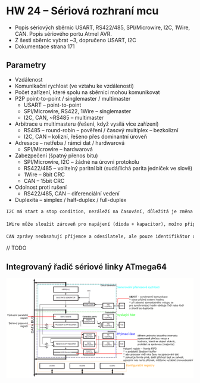 # HW 24 – Sériová rozhraní mcu

* Popis sériových sběrnic USART, RS422/485, SPI/Microwire, I2C, 1Wire, CAN. Popis sériového portu Atmel AVR.
* Z šesti sběrnic vybrat ~3, dopručeno USART, I2C
* Dokumentace strana 171

## Parametry

* Vzdálenost
* Komunikační rychlost (ve vztahu ke vzdálenosti)
* Počet zařízení, které spolu na sběrnici mohou komunikovat
* P2P point-to-point / singlemaster / multimaster
  * USART – point-to-point
  * SPI/Microwire, RS422, 1Wire – singlemaster
  * I2C, CAN, ~RS485 – multimaster
* Arbitrace u multimasteru (řešení, když vysílá více zařízení)
  * RS485 – round-robin – pověření / časový multiplex – bezkolizní
  * I2C, CAN – kolizní, řešeno přes dominantní úroveň
* Adresace – netřeba / rámci dat / hardwarová
  * SPI/Microwire – hardwarová
* Zabezpečení (špatný přenos bitu)
  * SPI/Microwire, I2C – žádné na úrovni protokolu
  * RS422/485 – volitelný paritní bit (sudá/lichá parita jedniček ve slově)
  * 1Wire – 8bit CRC
  * CAN – 15bit CRC
* Odolnost proti rušení
  * RS422/485, CAN – diferenciální vedení
* Duplexita – simplex / half-duplex / full-duplex

``` txt
I2C má start a stop condition, nezáleží na časování, důležitá je změna hodnoty (???), acknowledge – potvrzuje přijatá data

1Wire může sloužit zároveň pro napájení (dioda + kapacitor), možno připojovat zařízení dynamicky (single button) – podpora pro dynamické zjištění připojených stanic pomocí binárního vyhledávacího stromu

CAN zprávy neobsahují příjemce a odesílatele, ale pouze identifikátor obsahu zprávy, rámec přijmou všichni, podle identifikátoru se rozhodnou, zdali zprávu přijmou (popřípadě přijmutí potvrdí), receive error counter, transmit error counter
```

// TODO

## Integrovaný řadič sériové linky ATmega64

![usart](./img/HW_24_01.png)
